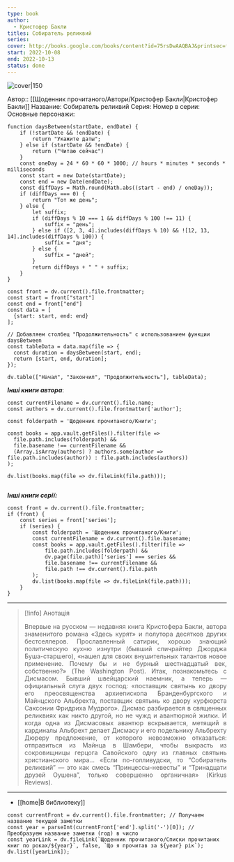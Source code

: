 ```yaml
---
type: book
author:
  - Кристофер Бакли
titles: Собиратель реликвий
series: 
cover: http://books.google.com/books/content?id=75rsDwAAQBAJ&printsec=frontcover&img=1&zoom=1&edge=curl&source=gbs_api
start: 2022-10-08
end: 2022-10-13
status: done
---
```

![cover|150](Кристофер%20Бакли%20-%20Собиратель%20реликвий.jpg)

Автор:: [[Щоденник прочитаного/Автори/Кристофер Бакли|Кристофер Бакли]]
Название: Собиратель реликвий
Серия:
Номер в серии:
Основные персонажи:

```dataviewjs
function daysBetween(startDate, endDate) {
	if (!startDate && !endDate) { 
		return "Укажите даты"; 
	} else if (startDate && !endDate) {
		return ("Читаю сейчас")
	}
	const oneDay = 24 * 60 * 60 * 1000; // hours * minutes * seconds * milliseconds
	const start = new Date(startDate);
	const end = new Date(endDate);
	const diffDays = Math.round(Math.abs((start - end) / oneDay));
	if (diffDays === 0) {
		return "Тот же день";   
	} else {
		let suffix;     
	    if (diffDays % 10 === 1 && diffDays % 100 !== 11) {
		    suffix = "день";     
	    } else if ([2, 3, 4].includes(diffDays % 10) && ![12, 13, 14].includes(diffDays % 100)) {
			suffix = "дня";     
		} else {       
			suffix = "дней";     
		}          
		return diffDays + " " + suffix;   
	} 
}  

const front = dv.current().file.frontmatter;
const start = front["start"]
const end = front["end"]
const data = [
  {start: start, end: end}
];

// Добавляем столбец "Продолжительность" с использованием функции daysBetween
const tableData = data.map(file => {
  const duration = daysBetween(start, end);
  return [start, end, duration];
});

dv.table(["Начал", "Закончил", "Продолжительность"], tableData);
```
***Інші книги автора***:
```dataviewjs
const currentFilename = dv.current().file.name;
const authors = dv.current().file.frontmatter['author'];

const folderpath = 'Щоденник прочитаного/Книги';

const books = app.vault.getFiles().filter(file =>
  file.path.includes(folderpath) &&
  file.basename !== currentFilename &&
  (Array.isArray(authors) ? authors.some(author => file.path.includes(author)) : file.path.includes(authors))
);

dv.list(books.map(file => dv.fileLink(file.path)));


```
***Інші книги серії:***
```dataviewjs
const front = dv.current().file.frontmatter;
if (front) {
	const series = front['series'];
	if (series) {
		const folderpath = 'Щоденник прочитаного/Книги';
		const currentFilename = dv.current().file.basename;
		const books = app.vault.getFiles().filter(file =>  
			file.path.includes(folderpath) && 
			dv.page(file.path)['series'] === series && 
			file.basename !== currentFilename &&
			file.path !== dv.current().file.path 
		);
		dv.list(books.map(file => dv.fileLink(file.path)));
	}
}

```

---
>[!info] Анотація
><p align="justify">Впервые на русском — недавняя книга Кристофера Бакли, автора знаменитого романа «Здесь курят» и полутора десятков других бестселлеров. Прославленный сатирик, хорошо знающий политическую кухню изнутри (бывший спичрайтер Джорджа Буша-старшего), «нашел для своих внушительных талантов новое применение. Почему бы и не бурный шестнадцатый век, собственно?» (The Washington Post). Итак, познакомьтесь с Дисмасом. Бывший швейцарский наемник, а теперь — официальный слуга двух господ: «поставщик святынь ко двору его преосвященства архиепископа Бранденбургского и Майнцского Альбрехта, поставщик святынь ко двору курфюрста Саксонии Фридриха Мудрого». Дисмас разбирается в священных реликвиях как никто другой, но не чужд и авантюрной жилки. И когда одна из Дисмасовых авантюр вскрывается, метящий в кардиналы Альбрехт делает Дисмасу и его подельнику Альбрехту Дюреру предложение, от которого невозможно отказаться: отправиться из Майнца в Шамбери, чтобы выкрасть из сокровищницы герцога Савойского одну из главных святынь христианского мира… «Если по-голливудски, то “Собиратель реликвий” — это как смесь “Принцессы-невесты” и “Тринадцати друзей Оушена”, только совершенно органичная» (Kirkus Reviews).</p>

___
- [[home|В библиотеку]]
```dataviewjs
const currentFront = dv.current().file.frontmatter; // Получаем название текущей заметки
const year = parseInt(currentFront['end'].split('-')[0]); // Преобразуем название заметки (год) в число
const yearLink = dv.fileLink(`Щоденник прочитаного/Списки прочитаних книг по роках/${year}`, false, `Що я прочитав за ${year} рік`);
dv.list([yearLink]);
```